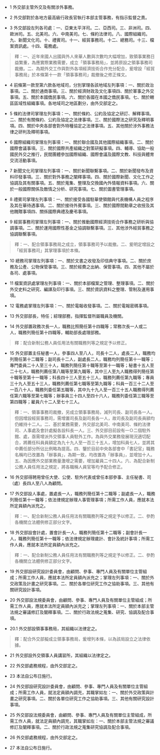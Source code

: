 * 1 外交部主管外交及有關涉外事務。

* 2 外交部對於各地方最高級行政長官執行本部主管事務，有指示監督之責。

* 3 外交部設左列各司處：一、亞東太平洋司。二、亞西司。三、非洲司。四、歐洲司。五、北美司。六、中南美司。七、條約法律司。八、國際組織司。九、新聞文化司。十、禮賓司。十一、經貿事務司。十二、總務司。十三、檔案資訊處。十四、電務處。

> 釋：一、近年來國人出國與外人來華人數與次數均大幅增加，致領事業務日益繁重，為應實際業務需要，成立「領事事務局」，並將原設之領事事務司裁撤。二、為期外交工作與對外各項經濟技術合作充分配合，爰增設「經貿事務局」於本條第十一款「領事事務司」裁撤後之修正條文。

* 4 前條第一款至第六款各地域司，分別掌理各該地域左列事項：一、關於政治事項。二、關於通商事項。三、關於經濟財政及文化事項四、關於軍事之外交事項。五、關於本國僑民事項。六、關於各國在本國之僑民事項。七、關於轄區區域性組織事項。各地域司之地區劃分，由外交部定之。

* 5 條約法律司掌理左列事項：一、關於條約、公約及協定之研訂、解釋事項。二、關於有關條約、公約及協定之法律事項。三、關於國際法之研究及釋明事項。四、關於中央各部會對外特種協定之法律事項。五、其他關於涉外事務法律之研判及釋明事項。

* 6 國際組織司掌理左列事項：一、關於聯合國及其他國際組織事項。二、關於國際會議事項。三、關於國際共產組織之對策研擬事項。四、輔導、協助一般國民外交之推行，民間團體參加國際組織、國際會議及國際文教、科技與體育交流活動事項。

* 7 新聞文化司掌理左列事項：一、關於新聞聯繫事項。二、關於新聞發布及資料印發事項。三、關於對外事務之闡釋事項。四、關於國際新聞、文化工作之協調及其有關事項。五、關於蒐集、整理及交換國內外情報資料事項。六、關於一般國際關係及敵情之分析、研究事項。七、關於圖書管理事項。

* 8 禮賓司掌理左列事項：一、關於接受各國駐華使領館與代表機構人員之程序及其在華待遇事項。二、關於接待外賓事項。三、關於國際間勳章之收授及其他餽贈事項四、關係國際典禮及慶弔事項。

* 9 經貿事務司掌理左列事項：一、關於推動國際經濟技術合作事務之研析與協調事項。二、關於運用國際性基金之協調聯繫事項。三、其他涉外經貿事務之協調聯繫事項。

> 釋：一、配合領事事務局之成立，領事事務司予以裁撤。二、爰明定增設之「經貿事務司」其掌理事項於本條。

* 10 總務司掌理左列事項：一、關於文書之收發及印信典守事項。二、關於庶務及公產、公物保管事項。三、關於經費之出納、保管事項。四、其他不屬於各司、處事項。

* 11 檔案資訊處掌理左列事項：一、關於本部檔案之管理、整理事項。二、關於外交史料之研究、編譯及印行事項。三、關於資訊資料之整理、管制及運用事項。

* 12 電務處掌理左列事項：一、關於電報收發事項。二、關於電報密碼事項。

* 13 外交部部長，特任；綜理部務，指揮監督所屬職員及機關。

* 14 外交部置政務次長一人，職務比照簡任第十四職等；常務次長一人或二人，職務列簡任第十四職等，輔助部長處理部務。

> 釋：配合新制公務人員任用法有關職務列等之規定予以修正。

* 15 外交部置主任秘書一人，參事四人至八人，司長十二人，處長二人，職務均列簡任第十二職等；副司長十二人，副處長二人，職務均列簡任第十一職等；專門委員二十人至三十人，職務列簡任第十職等至第十一職等；秘書十五人至二十七人，職務列薦任第八職等至第九職等，其中三人至九人職務得列簡任第十職等至第十一職等；科長四十三人至五十三人，職務列薦任第九職等；專員三十九人至五十三人，職務列薦任第七職等至第九職等；科員一百三十二人至一百八十人，職務列委任第五職等，其中九十九人至一百三十五人職務得列薦任第六職等至第七職等；辦事員三十四人至四十六人，職務列委任第三職等至第四職等；雇員六十二人至七十三人。

> 釋：一、領事事務司裁撤，另成立領事事務局，減列司長、副司長各一人。但因增設經貿事務司，需增置司長及副司長各一人，故司長及副司長員額均仍維持十二人。二、基於業務需要，外交部北美司、中南美司、條約法律司、人事處及會計處擬各設科長一人。三、外交部目前設有一Ｏ二個駐外館、處，亟需增派外交領事人員駐外工作。為與外交業務發展現況適切配合，將薦任科員員額定為九十九人至一百三十五人，增加科員七人，並將其中薦任部分所佔比例略為提高。四、鑒於目前中央各部會中「書記官」職務名稱均已改置為「辦事員」，為期一致，均改置為「辦事員」，並增加十人。五、為因應外交部業務量激增之需要，增加雇員二十四人。六、為配合新制公務人員任用法之規定，將各職稱人員官等均予配合修正。

* 16 外交部得聘用曾任大使、公使、駐外代表或曾任本部參事、主任秘書、司（處）長四人至八人為顧問。

* 17 外交部設人事處，置處長一人，職務列簡任第十二職等；副處長一人，職務列簡任第十一職等；依法律規定辦理人事管理事項；所需工作人員，應就本法所定員額內派充之。

> 釋：一、配合新制公務人員任用法有關職務列等之規定予以修正。二、參酌各機關立法體例修正部分文字。

* 18 外交部設會計處，置會計長一人，職務列簡任第十二職等；副會計長一人，職務列簡任第十一職等；依法律規定辦理歲計、會計及統計事項；所需工作人員，應就本法所定員額內派充之。

> 釋：一、配合新制公務人員任用法有關職務列等之規定予以修正。二、參酌各機關立法體例修正部分文字。

* 19 外交部設研究設計委員會，由顧問、參事、專門人員及有關單位主管組成；所需工作人員，應就本法所定員額內派充之；掌理左列事項：一、關於外交政策及計畫之研究事項。二、關於各單位研究工作之協助事項。三、其他有關研究設計事項。

* 20 外交部設法規委員會，由顧問、參事、專門人員及有關單位主管組成；所需工作人員，應就本法所定員額內派充之；掌理左列事項：一、關於本部主管法規之審議修訂及闡釋事項。二、關於行政法規之蒐集、研究、協調及配合事項。

* 20.1 外交部設領事事務局，其組織以法律定之。

> 釋：配合外交部擬成立領事事務局，爰增列本條，以為該局設立之法律依據。

* 21 外交部設外交領事人員講習所，其組織以法律定之。

* 22 外交部處務規程，由外交部定之。

* 23 本法自公布日施行。

* 24 外交部設研究設計委員會，由顧問、參事、專門人員及有關單位主管組成；所需工作人員，就法定員額內調充，其職掌如左：一、關於外交政策與計畫之研究事項。二、關於各單位研究工作之協助事項。三、其他有關研究設計事項。

* 25 外交部設法規委員會，由顧問、參事、專門人員及有關單位主管組成，所需工作人員，就法定員額內調充，其職掌如左：一、關於本部主管法規之審議修訂及闡釋事項。二、關於行政法規之蒐集研究協調及配合事項。

* 26 外交部處務規程，由外交部定之。

* 27 本法自公布日施行。

